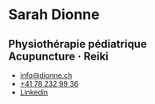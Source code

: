 # Sarah Dionne

## Physiothérapie pédiatrique <br> Acupuncture · Reiki

- [info@dionne.ch](mailto:infodionne.ch)
- [+41 78 232 99 36](tel:+41782329936)
- [Linkedin](https://ch.linkedin.com/in/sarah-dionne-16628812b)
